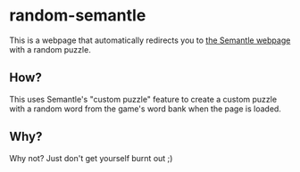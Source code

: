 # random-semantle
This is a webpage that automatically redirects you to [the Semantle webpage](https://semantle.novalis.org/) with a random puzzle.

## How?
This uses Semantle's "custom puzzle" feature to create a custom puzzle with a random word from the game's word bank when the page is loaded.

## Why?
Why not? Just don't get yourself burnt out ;)

